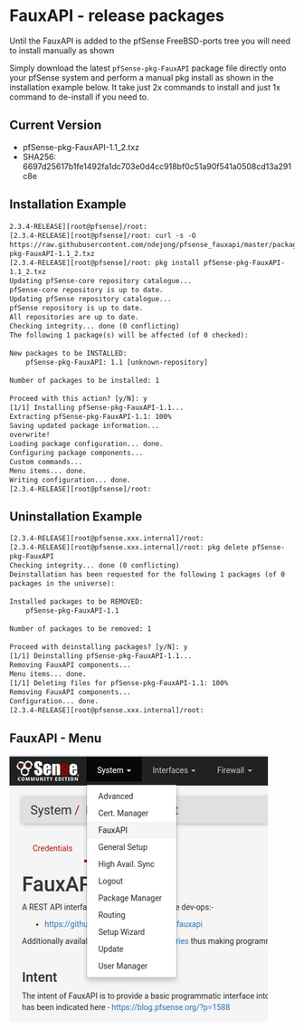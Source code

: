 # FauxAPI - release packages

Until the FauxAPI is added to the pfSense FreeBSD-ports tree you will need to 
install manually as shown

Simply download the latest `pfSense-pkg-FauxAPI` package file directly onto 
your pfSense system and perform a manual pkg install as shown in the
installation example below.  It take just 2x commands to install and just 1x
command to de-install if you need to.

## Current Version
 - pfSense-pkg-FauxAPI-1.1_2.txz
 - SHA256: 6697d25617b1fe1492fa1dc703e0d4cc918bf0c51a90f541a0508cd13a291c8e

## Installation Example
```
2.3.4-RELEASE][root@pfsense]/root: 
[2.3.4-RELEASE][root@pfsense]/root: curl -s -O https://raw.githubusercontent.com/ndejong/pfsense_fauxapi/master/package/pfSense-pkg-FauxAPI-1.1_2.txz
[2.3.4-RELEASE][root@pfsense]/root: pkg install pfSense-pkg-FauxAPI-1.1_2.txz
Updating pfSense-core repository catalogue...
pfSense-core repository is up to date.
Updating pfSense repository catalogue...
pfSense repository is up to date.
All repositories are up to date.
Checking integrity... done (0 conflicting)
The following 1 package(s) will be affected (of 0 checked):

New packages to be INSTALLED:
	pfSense-pkg-FauxAPI: 1.1 [unknown-repository]

Number of packages to be installed: 1

Proceed with this action? [y/N]: y
[1/1] Installing pfSense-pkg-FauxAPI-1.1...
Extracting pfSense-pkg-FauxAPI-1.1: 100%
Saving updated package information...
overwrite!
Loading package configuration... done.
Configuring package components...
Custom commands...
Menu items... done.
Writing configuration... done.
[2.3.4-RELEASE][root@pfsense]/root: 
```

## Uninstallation Example
```
[2.3.4-RELEASE][root@pfsense.xxx.internal]/root: 
[2.3.4-RELEASE][root@pfsense.xxx.internal]/root: pkg delete pfSense-pkg-FauxAPI
Checking integrity... done (0 conflicting)
Deinstallation has been requested for the following 1 packages (of 0 packages in the universe):

Installed packages to be REMOVED:
	pfSense-pkg-FauxAPI-1.1

Number of packages to be removed: 1

Proceed with deinstalling packages? [y/N]: y
[1/1] Deinstalling pfSense-pkg-FauxAPI-1.1...
Removing FauxAPI components...
Menu items... done.
[1/1] Deleting files for pfSense-pkg-FauxAPI-1.1: 100%
Removing FauxAPI components...
Configuration... done.
[2.3.4-RELEASE][root@pfsense.xxx.internal]/root: 
```

## FauxAPI - Menu
![alt text](README-menu-screenshot-01.png "menu-screenshot")
